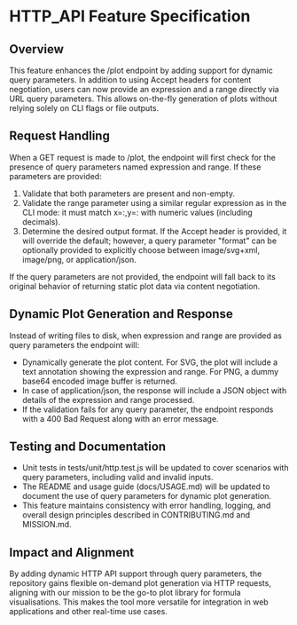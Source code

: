 # HTTP_API Feature Specification

## Overview
This feature enhances the /plot endpoint by adding support for dynamic query parameters. In addition to using Accept headers for content negotiation, users can now provide an expression and a range directly via URL query parameters. This allows on-the-fly generation of plots without relying solely on CLI flags or file outputs.

## Request Handling
When a GET request is made to /plot, the endpoint will first check for the presence of query parameters named expression and range. If these parameters are provided:
1. Validate that both parameters are present and non-empty.
2. Validate the range parameter using a similar regular expression as in the CLI mode: it must match x=<min>:<max>,y=<min>:<max> with numeric values (including decimals).
3. Determine the desired output format. If the Accept header is provided, it will override the default; however, a query parameter "format" can be optionally provided to explicitly choose between image/svg+xml, image/png, or application/json.

If the query parameters are not provided, the endpoint will fall back to its original behavior of returning static plot data via content negotiation.

## Dynamic Plot Generation and Response
Instead of writing files to disk, when expression and range are provided as query parameters the endpoint will:
- Dynamically generate the plot content. For SVG, the plot will include a text annotation showing the expression and range. For PNG, a dummy base64 encoded image buffer is returned.
- In case of application/json, the response will include a JSON object with details of the expression and range processed.
- If the validation fails for any query parameter, the endpoint responds with a 400 Bad Request along with an error message.

## Testing and Documentation
- Unit tests in tests/unit/http.test.js will be updated to cover scenarios with query parameters, including valid and invalid inputs.
- The README and usage guide (docs/USAGE.md) will be updated to document the use of query parameters for dynamic plot generation.
- This feature maintains consistency with error handling, logging, and overall design principles described in CONTRIBUTING.md and MISSION.md.

## Impact and Alignment
By adding dynamic HTTP API support through query parameters, the repository gains flexible on-demand plot generation via HTTP requests, aligning with our mission to be the go-to plot library for formula visualisations. This makes the tool more versatile for integration in web applications and other real-time use cases.